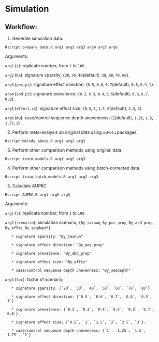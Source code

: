 # Simulation 

## Workflow:
1. Generate simulation data.
```console
Rscript prepare_data.R arg1 arg2 arg3 arg4 arg5 arg6
```
   Arguments:

   `arg1` (`s`): replicate number; from `1` to `100`.
   
   `arg2` (`Ka`): signature sparsity; {`20`, `30`, `40`(default), `50`, `60`, `70`, `80`}.
   
   `arg3` (`pos.pt`): signature effect direction; {`0.5`, `0.6`, `0.7`(default), `0.8`, `0.9`, `1`}.
   
   `arg4` (`abd.pt`): signarure prevalence; {`0.2`, `0.3`, `0.4`, `0.5`(default), `0.6`, `0.7`, `0.8`}.
   
   `arg5` (`effect.sz`): signature effect size; {`0.5`, `1`, `1.5`, `2`(default), `2.5`, `3`}.
   
   `arg6` (`mu`): case/control sequence depth unevenness; {`1`(default), `1.25`, `1.5`, `1.75`, `2`}
   
2. Perform meta-analysis on original data using `miMeta` packages.
```console
Rscript Melody_abess.R arg1 arg2 arg3
```

3. Perform other comparison methods using original data.
```console
Rscript train_models.R arg1 arg2 arg3
```

4. Perform other comparison methods using batch-corrected data.
```console
Rscript train_batch_models.R arg1 arg2 arg3
```

5. Caluclate AUPRC
```console
Rscript AUPRC.R arg1 arg2 arg3
```
   Arguments:

   `arg1` (`s`): replicate number; from `1` to `100`.
   
   `arg2` (`scenario`): simulation scenario; {`By_taxnum`, `By_pos_prop`, `By_abd_prop`, `By_effsz`, `By_seqdepth`}.
   
       * signature sparsity: "By_taxnum"
    
       * signature effect direction: "By_pos_prop"
    
       * signature prevalence: "By_abd_prop"
    
       * signature effect size: "By_effsz"
    
       * case/control sequence depth unevenness: "By_seqdepth"
    
   `arg3` (`loc`): factor of scenario;
   
       * signature sparsity; {`20`, `30`, `40`, `50`, `60`, `70`, `80`}.
     
       * signature effect direction; {`0.5`, `0.6`, `0.7`, `0.8`, `0.9`, `1`}.
    
       * signarure prevalence; {`0.2`, `0.3`, `0.4`, `0.5`, `0.6`, `0.7`, `0.8`}.
    
       * signature effect size; {`0.5`, `1`, `1.5`, `2`, `2.5`, `3`}.
    
       * case/control sequence depth unevenness; {`1`, `1.25`, `1.5`, `1.75`, `2`}
